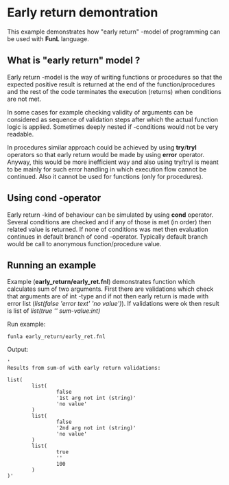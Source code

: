 
# Early return demontration
This example demonstrates how "early return" -model of programming can be used with **FunL** language.

## What is "early return" model ?
Early return -model is the way of writing functions or procedures so that the expected positive result is returned
at the end of the function/procedures and the rest of the code terminates the execution (returns) when conditions are not met.

In some cases for example checking validity of arguments can be considered as sequence of validation steps
after which the actual function logic is applied.
Sometimes deeply nested if -conditions would not be very readable.

In procedures similar approach could be achieved by using **try**/**tryl** operators so that early return
would be made by using **error** operator. Anyway, this would be more inefficient way and also using try/tryl is meant
to be mainly for such error handling in which execution flow cannot be continued.
Also it cannot be used for functions (only for procedures).

## Using cond -operator
Early return -kind of behaviour can be simulated by using **cond** operator.
Several conditions are checked and if any of those is met (in order) then related
value is returned. If none of conditions was met then evaluation continues in default branch of cond -operator.
Typically default branch would be call to anonymous function/procedure value.

## Running an example
Example (**early_return/early_ret.fnl**) demonstrates function which calculates sum of two arguments.
First there are validations which check that arguments are of int -type and
if not then early return is made with error list (_list(false 'error text' 'no value')_).
If validations were ok then result is list of _list(true '' sum-value:int)_

Run example:

```
funla early_return/early_ret.fnl
```

Output:

```
'
Results from sum-of with early return validations:

list(
        list(
                false
                '1st arg not int (string)'
                'no value'
        )
        list(
                false
                '2nd arg not int (string)'
                'no value'
        )
        list(
                true
                ''
                100
        )
)'
```

